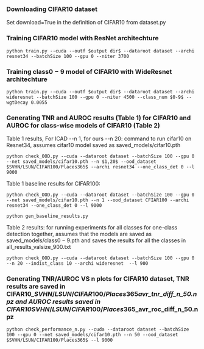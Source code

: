### Downloading CIFAR10 dataset 
   Set download=True in the definition of CIFAR10 from dataset.py

### Training CIFAR10 model with ResNet architechture
    python train.py --cuda --outf $output dir$ --dataroot dataset --archi resnet34 --batchSize 100 --gpu 0 --niter 3700

### Training class$0-9$ model of CIFAR10 with WideResnet architechture
    python train.py --cuda --outf $output dir$ --dataroot dataset --archi wideresnet --batchSize 100 --gpu 0 --niter 4500 --class_num $0-9$ --wgtDecay 0.0055

### Generating TNR and AUROC results (Table 1) for CIFAR10 and AUROC for class-wise models of CIFAR10 (Table 2)
Table 1 results, For ICAD --n 1, for ours --n 20:
command to run cifar10 on Resnet34, assumes cifar10 model saved as saved_models/cifar10.pth 

    python check_OOD.py --cuda --dataroot dataset --batchSize 100 --gpu 0 --net saved_models/cifar10.pth --n $1,20$ --ood_dataset $SVHN/LSUN/CIFAR100/Places365$ --archi resnet34 --one_class_det 0 --l 9000

Table 1 baseline results for CIFAR100: 

    python check_OOD.py --cuda --dataroot dataset --batchSize 100 --gpu 0 --net saved_models/cifar10.pth --n 1 --ood_dataset CFIAR100 --archi resnet34 --one_class_det 0 --l 9000

    python gen_baseline_results.py

Table 2 results:
for running experiments for all classes for one-class detection together, assumes that the models are saved as saved_models/class$0-9$.pth and saves the results for all the classes in all_results_valsize_900.txt

    python check_OOD.py --cuda --dataroot dataset --batchSize 100 --gpu 0  --n 20 --indist_class 10 --archi wideresnet  --l 900

### Generating TNR/AUROC VS n plots for CIFAR10 dataset, TNR results are saved in CIFAR10_$SVHN/LSUN/CIFAR100/Places365$_avr_tnr_diff_n_50.npz and AUROC results saved in CIFAR10_$SVHN/LSUN/CIFAR100/Places365$_avr_roc_diff_n_50.npz
    python check_performance_n.py --cuda --dataroot dataset --batchSize 100 --gpu 0 --net saved_models/cifar10.pth --n 50 --ood_dataset $SVHN/LSUN/CIFAR100/Places365$ --l 9000
